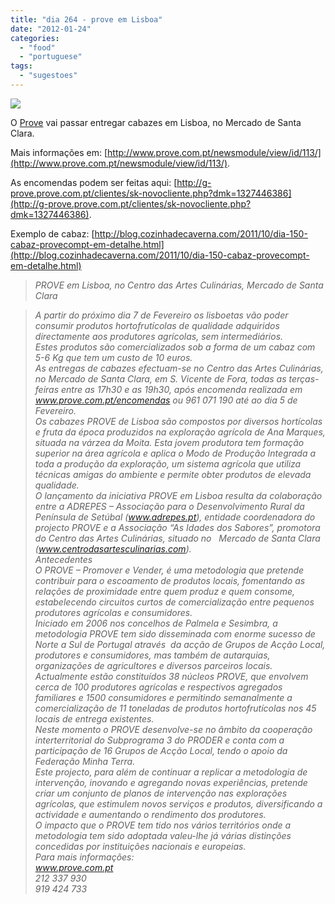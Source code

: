 ```yaml
---
title: "dia 264 - prove em Lisboa"
date: "2012-01-24"
categories: 
  - "food"
  - "portuguese"
tags: 
  - "sugestoes"
---
```


[![](images/prove_team.jpg)](http://www.prove.com.pt/themes/provetheme/images/prove_team.jpg)

  
O [Prove](http://blog.cozinhadecaverna.com/2011/10/dia-150-cabaz-provecompt-em-detalhe.html) vai passar entregar cabazes em Lisboa, no Mercado de Santa Clara.  
  
Mais informações em: [http://www.prove.com.pt/newsmodule/view/id/113/](http://www.prove.com.pt/newsmodule/view/id/113/).  
  
As encomendas podem ser feitas aqui: [http://g-prove.prove.com.pt/clientes/sk-novocliente.php?dmk=1327446386](http://g-prove.prove.com.pt/clientes/sk-novocliente.php?dmk=1327446386).  
  
Exemplo de cabaz: [http://blog.cozinhadecaverna.com/2011/10/dia-150-cabaz-provecompt-em-detalhe.html](http://blog.cozinhadecaverna.com/2011/10/dia-150-cabaz-provecompt-em-detalhe.html)  
  

> _PROVE em Lisboa, no Centro das Artes Culinárias, Mercado de Santa Clara_ 

> _A partir do próximo dia 7 de Fevereiro os lisboetas vão poder consumir produtos hortofrutícolas de qualidade adquiridos directamente aos produtores agrícolas, sem intermediários.  
> Estes produtos são comercializados sob a forma de um cabaz com 5-6 Kg que tem um custo de 10 euros.  
> As entregas de cabazes efectuam-se no Centro das Artes Culinárias, no Mercado de Santa Clara, em S. Vicente de Fora, todas as terças-feiras entre as 17h30 e as 19h30, após encomenda realizada em www.prove.com.pt/encomendas ou 961 071 190 até ao dia 5 de Fevereiro.  
> Os cabazes PROVE de Lisboa são compostos por diversos hortícolas e fruta da época produzidos na exploração agrícola de Ana Marques, situada na várzea da Moita. Esta jovem produtora tem formação superior na área agrícola e aplica o Modo de Produção Integrada a toda a produção da exploração, um sistema agrícola que utiliza técnicas amigas do ambiente e permite obter produtos de elevada qualidade.  
> O lançamento da iniciativa PROVE em Lisboa resulta da colaboração entre a ADREPES – Associação para o Desenvolvimento Rural da Península de Setúbal (www.adrepes.pt), entidade coordenadora do projecto PROVE e a Associação “As Idades dos Sabores”, promotora do Centro das Artes Culinárias, situado no   Mercado de Santa Clara (www.centrodasartesculinarias.com).  
> Antecedentes  
> O PROVE – Promover e Vender, é uma metodologia que pretende contribuir para o escoamento de produtos locais, fomentando as relações de proximidade entre quem produz e quem consome, estabelecendo circuitos curtos de comercialização entre pequenos produtores agrícolas e consumidores.  
> Iniciado em 2006 nos concelhos de Palmela e Sesimbra, a metodologia PROVE tem sido disseminada com enorme sucesso de Norte a Sul de Portugal através  da acção de Grupos de Acção Local, produtores e consumidores, mas também de autarquias, organizações de agricultores e diversos parceiros locais.  
> Actualmente estão constituídos 38 núcleos PROVE, que envolvem cerca de 100 produtores agrícolas e respectivos agregados familiares e 1500 consumidores e permitindo semanalmente a comercialização de 11 toneladas de produtos hortofrutícolas nos 45 locais de entrega existentes.  
> Neste momento o PROVE desenvolve-se no âmbito da cooperação interterritorial do Subprograma 3 do PRODER e conta com a participação de 16 Grupos de Acção Local, tendo o apoio da Federação Minha Terra.  
> Este projecto, para além de continuar a replicar a metodologia de intervenção, inovando e agregando novas experiências, pretende criar um conjunto de planos de intervenção nas explorações agrícolas, que estimulem novos serviços e produtos, diversificando a actividade e aumentando o rendimento dos produtores.  
> O impacto que o PROVE tem tido nos vários territórios onde a metodologia tem sido adoptada valeu-lhe já várias distinções concedidas por instituições nacionais e europeias.  
> Para mais informações:  
> www.prove.com.pt  
> 212 337 930  
> 919 424 733_

